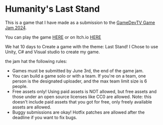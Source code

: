 # Humanity's Last Stand

This is a game that I have made as a submission to the [GameDevTV Game Jam 2024](https://itch.io/jam/gamedevtv-jam-2024).

You can play the game [HERE](https://piet-de-leeuw.github.io/Humanitys-Last-Stand/)
or on Itch.io [HERE](https://kolibrie.itch.io/humanitys-last-stand)

We hat 10 days to Create a game with the theme: Last Stand! 
I Chose to use Unity, C# and Visual studio to create my game. 

the jam hat the following rules:
- Games must be submitted by June 3rd, the end of the game jam.
- You can build a game solo or with a team. If you're on a team, one person is the designated uploader, and the max team limit size is 6 people.
- Free assets only! Using paid assets is NOT allowed, but free assets and those under an open source licenses like CC0 are allowed. Note: this doesn't include paid assets that you got for free, only freely available assets are allowed.
- Buggy submissions are okay! Hotfix patches are allowed after the deadline if you want to fix bugs. 

